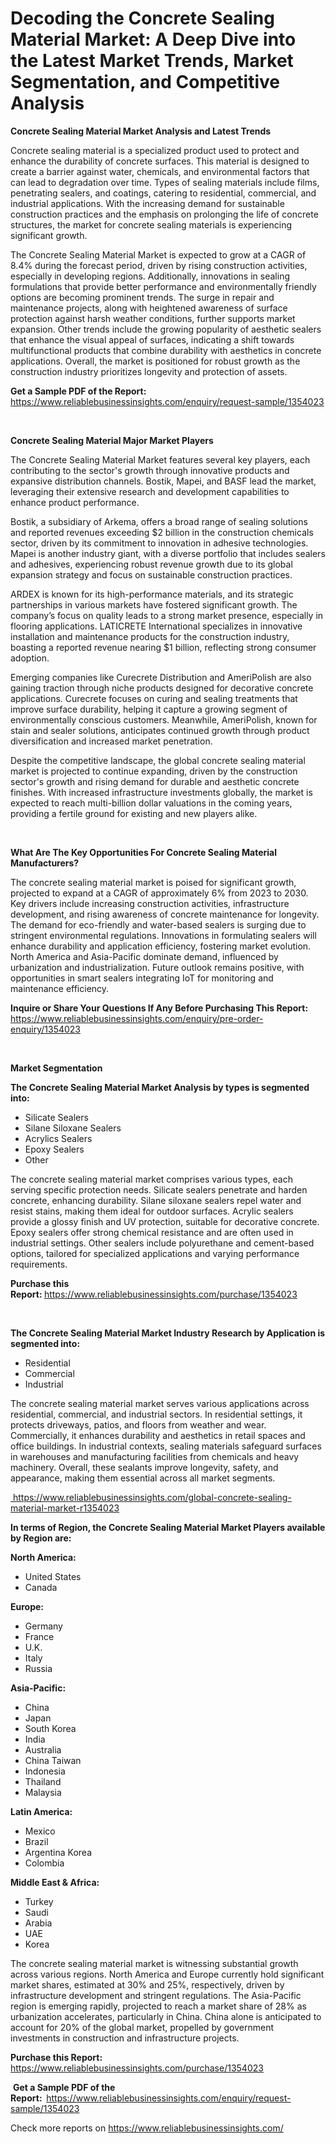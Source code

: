<p><h1>Decoding the Concrete Sealing Material Market: A Deep Dive into the Latest Market Trends, Market Segmentation, and Competitive Analysis</h1></p><p><strong>Concrete Sealing Material Market Analysis and Latest Trends</strong></p>
<p><p>Concrete sealing material is a specialized product used to protect and enhance the durability of concrete surfaces. This material is designed to create a barrier against water, chemicals, and environmental factors that can lead to degradation over time. Types of sealing materials include films, penetrating sealers, and coatings, catering to residential, commercial, and industrial applications. With the increasing demand for sustainable construction practices and the emphasis on prolonging the life of concrete structures, the market for concrete sealing materials is experiencing significant growth.</p><p>The Concrete Sealing Material Market is expected to grow at a CAGR of 8.4% during the forecast period, driven by rising construction activities, especially in developing regions. Additionally, innovations in sealing formulations that provide better performance and environmentally friendly options are becoming prominent trends. The surge in repair and maintenance projects, along with heightened awareness of surface protection against harsh weather conditions, further supports market expansion. Other trends include the growing popularity of aesthetic sealers that enhance the visual appeal of surfaces, indicating a shift towards multifunctional products that combine durability with aesthetics in concrete applications. Overall, the market is positioned for robust growth as the construction industry prioritizes longevity and protection of assets.</p></p>
<p><strong>Get a Sample PDF of the Report:&nbsp;</strong> <a href="https://www.reliablebusinessinsights.com/enquiry/request-sample/1354023?utm_campaign=2983&utm_medium=2&utm_source=Github&utm_content=ia&utm_term=03042025&utm_id=concrete-sealing-material">https://www.reliablebusinessinsights.com/enquiry/request-sample/1354023</a></p>
<p>&nbsp;</p>
<p><strong>Concrete Sealing Material Major Market Players</strong></p>
<p><p>The Concrete Sealing Material Market features several key players, each contributing to the sector's growth through innovative products and expansive distribution channels. Bostik, Mapei, and BASF lead the market, leveraging their extensive research and development capabilities to enhance product performance. </p><p>Bostik, a subsidiary of Arkema, offers a broad range of sealing solutions and reported revenues exceeding $2 billion in the construction chemicals sector, driven by its commitment to innovation in adhesive technologies. Mapei is another industry giant, with a diverse portfolio that includes sealers and adhesives, experiencing robust revenue growth due to its global expansion strategy and focus on sustainable construction practices.</p><p>ARDEX is known for its high-performance materials, and its strategic partnerships in various markets have fostered significant growth. The company’s focus on quality leads to a strong market presence, especially in flooring applications. LATICRETE International specializes in innovative installation and maintenance products for the construction industry, boasting a reported revenue nearing $1 billion, reflecting strong consumer adoption.</p><p>Emerging companies like Curecrete Distribution and AmeriPolish are also gaining traction through niche products designed for decorative concrete applications. Curecrete focuses on curing and sealing treatments that improve surface durability, helping it capture a growing segment of environmentally conscious customers. Meanwhile, AmeriPolish, known for stain and sealer solutions, anticipates continued growth through product diversification and increased market penetration.</p><p>Despite the competitive landscape, the global concrete sealing material market is projected to continue expanding, driven by the construction sector's growth and rising demand for durable and aesthetic concrete finishes. With increased infrastructure investments globally, the market is expected to reach multi-billion dollar valuations in the coming years, providing a fertile ground for existing and new players alike.</p></p>
<p>&nbsp;</p>
<p><strong>What Are The Key Opportunities For Concrete Sealing Material Manufacturers?</strong></p>
<p><p>The concrete sealing material market is poised for significant growth, projected to expand at a CAGR of approximately 6% from 2023 to 2030. Key drivers include increasing construction activities, infrastructure development, and rising awareness of concrete maintenance for longevity. The demand for eco-friendly and water-based sealers is surging due to stringent environmental regulations. Innovations in formulating sealers will enhance durability and application efficiency, fostering market evolution. North America and Asia-Pacific dominate demand, influenced by urbanization and industrialization. Future outlook remains positive, with opportunities in smart sealers integrating IoT for monitoring and maintenance efficiency.</p></p>
<p><strong>Inquire or Share Your Questions If Any Before Purchasing This Report:</strong> <a href="https://www.reliablebusinessinsights.com/enquiry/pre-order-enquiry/1354023?utm_campaign=2983&utm_medium=2&utm_source=Github&utm_content=ia&utm_term=03042025&utm_id=concrete-sealing-material">https://www.reliablebusinessinsights.com/enquiry/pre-order-enquiry/1354023</a></p>
<p>&nbsp;</p>
<p><strong>Market Segmentation</strong></p>
<p><strong>The Concrete Sealing Material Market Analysis by types is segmented into:</strong></p>
<p><ul><li>Silicate Sealers</li><li>Silane Siloxane Sealers</li><li>Acrylics Sealers</li><li>Epoxy Sealers</li><li>Other</li></ul></p>
<p><p>The concrete sealing material market comprises various types, each serving specific protection needs. Silicate sealers penetrate and harden concrete, enhancing durability. Silane siloxane sealers repel water and resist stains, making them ideal for outdoor surfaces. Acrylic sealers provide a glossy finish and UV protection, suitable for decorative concrete. Epoxy sealers offer strong chemical resistance and are often used in industrial settings. Other sealers include polyurethane and cement-based options, tailored for specialized applications and varying performance requirements.</p></p>
<p><strong>Purchase this Report:&nbsp;</strong><a href="https://www.reliablebusinessinsights.com/purchase/1354023?utm_campaign=2983&utm_medium=2&utm_source=Github&utm_content=ia&utm_term=03042025&utm_id=concrete-sealing-material">https://www.reliablebusinessinsights.com/purchase/1354023</a></p>
<p>&nbsp;</p>
<p><strong>The Concrete Sealing Material Market Industry Research by Application is segmented into:</strong></p>
<p><ul><li>Residential</li><li>Commercial</li><li>Industrial</li></ul></p>
<p><p>The concrete sealing material market serves various applications across residential, commercial, and industrial sectors. In residential settings, it protects driveways, patios, and floors from weather and wear. Commercially, it enhances durability and aesthetics in retail spaces and office buildings. In industrial contexts, sealing materials safeguard surfaces in warehouses and manufacturing facilities from chemicals and heavy machinery. Overall, these sealants improve longevity, safety, and appearance, making them essential across all market segments.</p></p>
<p><a href="https://www.reliablebusinessinsights.com/global-concrete-sealing-material-market-r1354023?utm_campaign=2983&utm_medium=2&utm_source=Github&utm_content=ia&utm_term=03042025&utm_id=concrete-sealing-material">&nbsp;https://www.reliablebusinessinsights.com/global-concrete-sealing-material-market-r1354023</a></p>
<p><strong>In terms of Region, the Concrete Sealing Material Market Players available by Region are:</strong></p>
<p>
    <p> <strong> North America: </strong>
        <ul>
            <li>United States</li>
            <li>Canada</li>
        </ul>
        </p> 
    <p> <strong> Europe: </strong>
        <ul>
            <li>Germany</li>
            <li>France</li>
            <li>U.K.</li>
            <li>Italy</li>
            <li>Russia</li>
        </ul>
        </p> 
    <p> <strong> Asia-Pacific: </strong>
        <ul>
            <li>China</li>
            <li>Japan</li>
            <li>South Korea</li>
            <li>India</li>
            <li>Australia</li>
            <li>China Taiwan</li>
            <li>Indonesia</li>
            <li>Thailand</li>
            <li>Malaysia</li>
        </ul>
        </p> 
    <p> <strong> Latin America: </strong>
        <ul>
            <li>Mexico</li>
            <li>Brazil</li>
            <li>Argentina Korea</li>
            <li>Colombia</li>
        </ul>
        </p> 
    <p> <strong> Middle East & Africa: </strong>
        <ul>
            <li>Turkey</li>
            <li>Saudi</li>
            <li>Arabia</li>
            <li>UAE</li>
            <li>Korea</li>
        </ul>
    </p>
    </p>
<p><p>The concrete sealing material market is witnessing substantial growth across various regions. North America and Europe currently hold significant market shares, estimated at 30% and 25%, respectively, driven by infrastructure development and stringent regulations. The Asia-Pacific region is emerging rapidly, projected to reach a market share of 28% as urbanization accelerates, particularly in China. China alone is anticipated to account for 20% of the global market, propelled by government investments in construction and infrastructure projects.</p></p>
<p><strong>Purchase this Report: </strong><a href="https://www.reliablebusinessinsights.com/purchase/1354023?utm_campaign=2983&utm_medium=2&utm_source=Github&utm_content=ia&utm_term=03042025&utm_id=concrete-sealing-material">https://www.reliablebusinessinsights.com/purchase/1354023</a></p>
<p>&nbsp;<strong>Get a Sample PDF of the Report:&nbsp;&nbsp;</strong><a href="https://www.reliablebusinessinsights.com/enquiry/request-sample/1354023?utm_campaign=2983&utm_medium=2&utm_source=Github&utm_content=ia&utm_term=03042025&utm_id=concrete-sealing-material">https://www.reliablebusinessinsights.com/enquiry/request-sample/1354023</a></p>
<p><strong></strong></p>
<p>Check more reports on <a href="https://www.reliablebusinessinsights.com/?utm_campaign=2983&utm_medium=2&utm_source=Github&utm_content=ia&utm_term=03042025&utm_id=concrete-sealing-material">https://www.reliablebusinessinsights.com/</a></p>